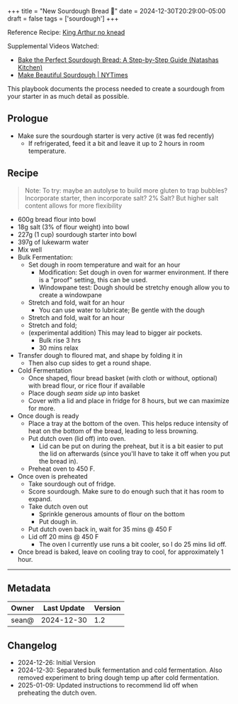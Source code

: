 +++
title = "New Sourdough Bread 🍞"
date = 2024-12-30T20:29:00-05:00
draft = false
tags = ['sourdough']
+++

Reference Recipe: [King Arthur no knead](https://www.kingarthurbaking.com/recipes/no-knead-sourdough-bread-recipe)

Supplemental Videos Watched:
- [Bake the Perfect Sourdough Bread: A Step-by-Step Guide (Natashas Kitchen)](https://www.youtube.com/watch?v=4gEoh3sk2AE)
- [Make Beautiful Sourdough | NYTimes](https://www.youtube.com/watch?v=-JRSF-zDgvk)

This playbook documents the process needed to create a sourdough from your starter in as much detail as possible.

## Prologue

- Make sure the sourdough starter is very active (it was fed recently)
	- If refrigerated, feed it a bit and leave it up to 2 hours in room temperature.

## Recipe

> Note: To try: maybe an autolyse to build more gluten to trap bubbles?
> Incorporate starter, then incorporate salt?
> 2% Salt? But higher salt content allows for more flexibility

- 600g bread flour into bowl
- 18g salt (3% of flour weight) into bowl
- 227g (1 cup) sourdough starter into bowl
- 397g of lukewarm water
- Mix well
- Bulk Fermentation:
	- Set dough in room temperature and wait for an hour
		- Modification: Set dough in oven for warmer environment. If there is a "proof" setting, this can be used.
		- Windowpane test: Dough should be stretchy enough allow you to create a windowpane
	- Stretch and fold, wait for an hour
		- You can use water to lubricate; Be gentle with the dough
	- Stretch and fold, wait for an hour
	- Stretch and fold;
	- (experimental addition) This may lead to bigger air pockets.
		- Bulk rise 3 hrs
		- 30 mins relax
- Transfer dough to floured mat, and shape by folding it in
	- Then also cup sides to get a round shape.
- Cold Fermentation
	- Once shaped, flour bread basket (with cloth or without, optional) with bread flour, or rice flour if available
	- Place dough *seam side up* into basket
	- Cover with a lid and place in fridge for 8 hours, but we can maximize for more.
- Once dough is ready
	- Place a tray at the bottom of the oven. This helps reduce intensity of heat on the bottom of the bread, leading to less browning.
	- Put dutch oven (lid off) into oven.
		- Lid can be put on during the preheat, but it is a bit easier to put the lid on afterwards (since you'll have to take it off when you put the bread in).
	- Preheat oven to 450 F.
- Once oven is preheated
	- Take sourdough out of fridge.
	- Score sourdough. Make sure to do enough such that it has room to expand.
	- Take dutch oven out
		- Sprinkle generous amounts of flour on the bottom
		- Put dough in.
	- Put dutch oven back in, wait for 35 mins @ 450 F
	- Lid off 20 mins @ 450 F
		- The oven I currently use runs a bit cooler, so I do 25 mins lid off.
- Once bread is baked, leave on cooling tray to cool, for approximately 1 hour.

---
## Metadata

| Owner | Last Update | Version |
| ----- | ----------- | ------- |
| sean@ | 2024-12-30  | 1.2     |
## Changelog

- 2024-12-26: Initial Version
- 2024-12-30: Separated bulk fermentation and cold fermentation. Also removed experiment to bring dough temp up after cold fermentation.
- 2025-01-09: Updated instructions to recommend lid off when preheating the dutch oven.